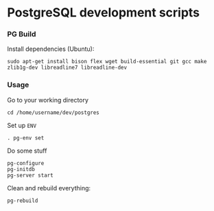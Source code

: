 PostgreSQL development scripts
==============================

### PG Build
Install dependencies (Ubuntu):
```shell
sudo apt-get install bison flex wget build-essential git gcc make zlib1g-dev libreadline7 libreadline-dev
```

### Usage

Go to your working directory
```shell
cd /home/username/dev/postgres
```

Set up `ENV`
```shell
. pg-env set
```

Do some stuff
```shell
pg-configure
pg-initdb
pg-server start
```

Clean and rebuild everything:
```shell
pg-rebuild
```
